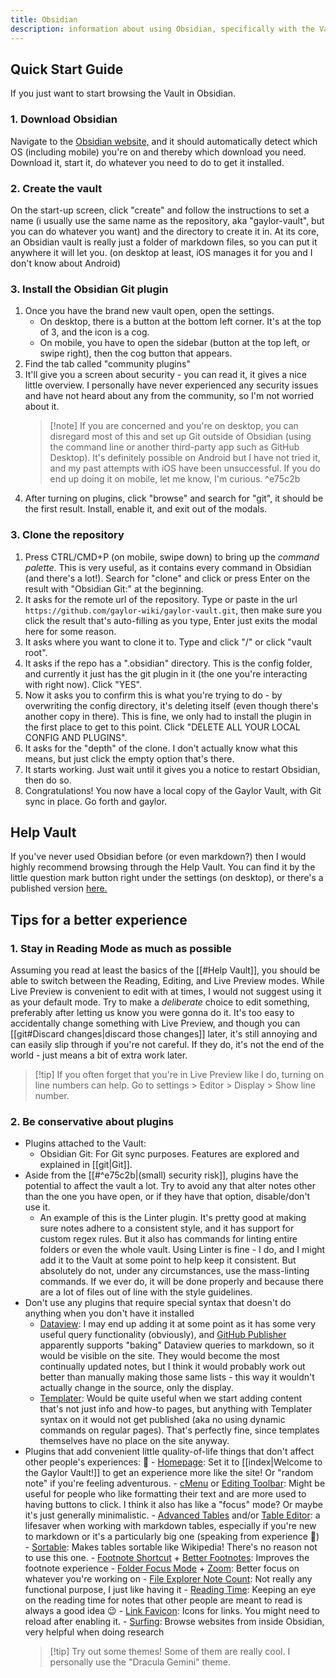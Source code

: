 ```yaml
---
title: Obsidian
description: information about using Obsidian, specifically with the Vault
---
```


## Quick Start Guide

If you just want to start browsing the Vault in Obsidian.

### 1. Download Obsidian

Navigate to the [Obsidian website,](https://obsidian.md/download) and it should automatically detect which OS (including mobile) you're on and thereby which download you need. Download it, start it, do whatever you need to do to get it installed.

### 2. Create the vault

On the start-up screen, click "create" and follow the instructions to set a name (i usually use the same name as the repository, aka "gaylor-vault", but you can do whatever you want) and the directory to create it in. At its core, an Obsidian vault is really just a folder of markdown files, so you can put it anywhere it will let you. (on desktop at least, iOS manages it for you and I don't know about Android)

### 3. Install the Obsidian Git plugin

1. Once you have the brand new vault open, open the settings.
    - On desktop, there is a button at the bottom left corner. It's at the top of 3, and the icon is a cog.
    - On mobile, you have to open the sidebar (button at the top left, or swipe right), then the cog button that appears.
2. Find the tab called "community plugins"
3. It'll give you a screen about security - you can read it, it gives a nice little overview. I personally have never experienced any security issues and have not heard about any from the community, so I'm not worried about it.
    > [!note] If you are concerned and you're on desktop, you can disregard most of this and set up Git outside of Obsidian (using the command line or another third-party app such as GitHub Desktop). It's definitely possible on Android but I have not tried it, and my past attempts with iOS have been unsuccessful. If you do end up doing it on mobile, let me know, I'm curious. ^e75c2b
4. After turning on plugins, click "browse" and search for "git", it should be the first result. Install, enable it, and exit out of the modals.

### 3. Clone the repository

1. Press CTRL/CMD+P (on mobile, swipe down) to bring up the _command palette_. This is very useful, as it contains every command in Obsidian (and there's a lot!). Search for "clone" and click or press Enter on the result with "Obsidian Git:" at the beginning.
2. It asks for the remote url of the repository. Type or paste in the url `https://github.com/gaylor-wiki/gaylor-vault.git`, then make sure you click the result that's auto-filling as you type, Enter just exits the modal here for some reason.
3. It asks where you want to clone it to. Type and click "/" or click "vault root".
4. It asks if the repo has a ".obsidian" directory. This is the config folder, and currently it just has the git plugin in it (the one you're interacting with right now). Click "YES".
5. Now it asks you to confirm this is what you're trying to do - by overwriting the config directory, it's deleting itself (even though there's another copy in there). This is fine, we only had to install the plugin in the first place to get to this point. Click "DELETE ALL YOUR LOCAL CONFIG AND PLUGINS".
6. It asks for the "depth" of the clone. I don't actually know what this means, but just click the empty option that's there.
7. It starts working. Just wait until it gives you a notice to restart Obsidian, then do so.
8. Congratulations! You now have a local copy of the Gaylor Vault, with Git sync in place. Go forth and gaylor.

## Help Vault

If you've never used Obsidian before (or even markdown?) then I would highly recommend browsing through the Help Vault. You can find it by the little question mark button right under the settings (on desktop), or there's a published version [here.](https://help.obsidian.md/Home)

## Tips for a better experience

### 1. Stay in Reading Mode as much as possible

Assuming you read at least the basics of the [[#Help Vault]], you should be able to switch between the Reading, Editing, and Live Preview modes. While Live Preview is convenient to edit with at times, I would not suggest using it as your default mode. Try to make a _deliberate_ choice to edit something, preferably after letting us know you were gonna do it. It's too easy to accidentally change something with Live Preview, and though you can [[git#Discard changes|discard those changes]] later, it's still annoying and can easily slip through if you're not careful. If they do, it's not the end of the world - just means a bit of extra work later.

> [!tip] If you often forget that you're in Live Preview like I do, turning on line numbers can help. Go to settings > Editor > Display > Show line number.

### 2. Be conservative about plugins

- Plugins attached to the Vault:
    - Obsidian Git: For Git sync purposes. Features are explored and explained in [[git|Git]].
- Aside from the [[#^e75c2b|(small) security risk]], plugins have the potential to affect the vault a lot. Try to avoid any that alter notes other than the one you have open, or if they have that option, disable/don't use it.
    - An example of this is the Linter plugin. It's pretty good at making sure notes adhere to a consistent style, and it has support for custom regex rules. But it also has commands for linting entire folders or even the whole vault. Using Linter is fine - I do, and I might add it to the Vault at some point to help keep it consistent. But absolutely do not, under any circumstances, use the mass-linting commands. If we ever do, it will be done properly and because there are a lot of files out of line with the style guidelines.
- Don't use any plugins that require special syntax that doesn't do anything when you don't have it installed
    - [Dataview](https://github.com/blacksmithgu/obsidian-dataview): I may end up adding it at some point as it has some very useful query functionality (obviously), and [GitHub Publisher](https://github.com/ObsidianPublisher/obsidian-GitHub-publisher) apparently supports "baking" Dataview queries to markdown, so it would be visible on the site. They would become the most continually updated notes, but I think it would probably work out better than manually making those same lists - this way it wouldn't actually change in the source, only the display.
    - [Templater](https://github.com/SilentVoid13/Templater): Would be quite useful when we start adding content that's not just info and how-to pages, but anything with Templater syntax on it would not get published (aka no using dynamic commands on regular pages). That's perfectly fine, since templates themselves have no place on the site anyway.
- Plugins that add convenient little quality-of-life things that don't affect other people's experiences: 🤌 - [Homepage](https://github.com/mirnovov/obsidian-homepage): Set it to [[index|Welcome to the Gaylor Vault!]] to get an experience more like the site! Or "random note" if you're feeling adventurous. - [cMenu](https://github.com/chetachiezikeuzor/cMenu-Plugin) or [Editing Toolbar](https://github.com/PKM-er/obsidian-editing-toolbar): Might be useful for people who like formatting their text and are more used to having buttons to click. I think it also has like a "focus" mode? Or maybe it's just generally minimalistic. - [Advanced Tables](https://github.com/tgrosinger/advanced-tables-obsidian) and/or [Table Editor](https://github.com/ganesshkumar/obsidian-table-editor): a lifesaver when working with markdown tables, especially if you're new to markdown or it's a particularly big one (speaking from experience 🫡) - [Sortable](https://github.com/alexandru-dinu/obsidian-sortable): Makes tables sortable like Wikipedia! There's no reason not to use this one. - [Footnote Shortcut](https://github.com/MichaBrugger/obsidian-footnotes) + [Better Footnotes](https://github.com/aidenlx/better-fn): Improves the footnote experience - [Folder Focus Mode](https://github.com/grochowski/obsidian-folder-focus-mode) + [Zoom](https://github.com/vslinko/obsidian-zoom): Better focus on whatever you're working on - [File Explorer Note Count](https://github.com/ozntel/file-explorer-note-count): Not really any functional purpose, I just like having it - [Reading Time](https://github.com/avr/obsidian-reading-time): Keeping an eye on the reading time for notes that other people are meant to read is always a good idea 😉 - [Link Favicon](https://github.com/joethei/obsidian-link-favicon): Icons for links. You might need to reload after enabling it. - [Surfing](https://github.com/PKM-er/Obsidian-Surfing): Browse websites from inside Obsidian, very helpful when doing research
    > [!tip] Try out some themes! Some of them are really cool. I personally use the "Dracula Gemini" theme.
